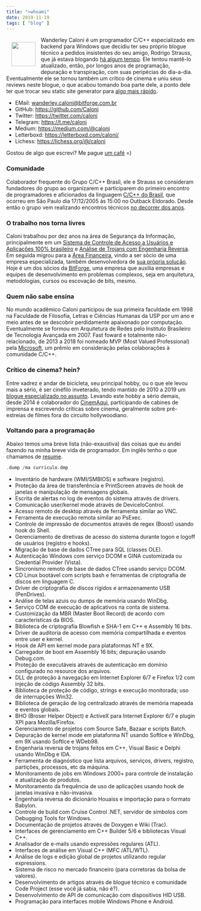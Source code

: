 ```yaml
---
title: ">whoami"
date: 2019-11-19
tags: [ "blog" ]
---
```

<a href="/images/me.png"><img src="/images/me.png" width="64px" height="64px" style="float: left; margin: 1em;"/></a>

Wanderley Caloni é um programador C/C++ especializado em backend para Windows que decidiu ter seu próprio blogue técnico a pedidos insistentes do seu amigo, Rodrigo Strauss, que já estava blogando [há algum tempo](http://www.1bit.com.br). Ele tentou mantê-lo atualizado, então, por longos anos de programação, depuração e transpiração, com suas peripécias do dia-a-dia. Eventualmente ele se tornou também um crítico de cinema e uniu seus reviews neste blogue, o que acabou tomando boa parte dele, a ponto dele ter que trocar seu static site generator para [algo mais rápido](https://gohugo.io/).

 - EMail: wanderley.caloni@bitforge.com.br
 - GitHub: https://github.com/Caloni
 - Twitter: https://twitter.com/caloni
 - Telegram: https://t.me/caloni
 - Medium: https://medium.com/@caloni
 - Letterboxd: https://letterboxd.com/caloni/
 - Lichess: https://lichess.org/@/caloni

Gostou de algo que escrevi? Me pague [um café](https://ko-fi.com/caloni) =)

### Comunidade

Colaborador frequente do Grupo C/C++ Brasil, ele e Strauss se consideram fundadores do grupo ao organizarem e participarem do primeiro encontro de programadores e aficionados da linguagem [C/C++ do Brasil](http://groups.google.com/group/ccppbrasil), que ocorreu em São Paulo dia 17/12/2005 às 15:00 no Outback Eldorado. Desde então o grupo vem realizando encontros técnicos [no decorrer dos anos](http://ccppbrasil.github.io/encontros/encontros/).

### O trabalho nos torna livres

Caloni trabalhou por dez anos na área de Segurança da Informação, principalmente em um [Sistema de Controle de Acesso a Usuários e Aplicações 100% brasileiro](http://www.scua.com.br) e [Análise de Trojans com Engenharia Reversa](http://www.opencs.com.br). Em seguida migrou para a [Área Financeira](http://www.ezmarket.com.br), vindo a ser sócio de uma empresa especializada, também desenvolvedora de [sua própria solução](http://www.intelitrader.com.br). Hoje é um dos sócios da [BitForge](http://www.bitforge.com.b4), uma empresa que auxilia empresas e equipes de desenvolvimento em problemas complexos, seja em arquitetura, metodologias, cursos ou escovação de bits, mesmo.

### Quem não sabe ensina

No mundo acadêmico Caloni participou de sua primeira faculdade em 1998 na Faculdade de Filosofia, Letras e Ciências Humanas da USP por um ano e meio antes de se descobrir perdidamente apaixonado por computação. Eventualmente se formou em Arquitetura de Redes pelo Instituto Brasileiro de Tecnologia Avançada em 2007. Fast foward e totalmente não-relacionado, de 2013 a 2018 foi nomeado MVP (Most Valued Professional) pela [Microsoft](https://mvp.microsoft.com/pt-br/PublicProfile/5000295), um prêmio em consideração pelas colaborações à comunidade C/C++.

### Crítico de cinema? hein?

Entre xadrez e andar de bicicleta, seu principal hobby, ou o que ele levou mais a sério, é ser cinéfilo inveterado, tendo mantido de 2010 a 2019 um [blogue especializado no assunto](http://cinetenisverde.com.br). Levando este hobby a sério demais, desde 2014 é colaborador do [CinemAqui](http://www.cinemaqui.com.br), participando de cabines de imprensa e escrevendo críticas sobre cinema, geralmente sobre pré-estreias de filmes fora do circuito hollywoodiano.


### Voltando para a programação

Abaixo temos uma breve lista (não-exaustiva) das coisas que eu andei fazendo na minha breve vida de programador. Em inglês tenho o que chamamos de [resume](/resume).

```cpp
.dump /ma curriculo.dmp
```

- Inventário de hardware (WMI/SMBIOS) e software (registro).
- Proteção da área de transferência e PrintScreen através de hook de janelas e manipulação de mensagens globais.
- Escrita de alertas no log de eventos do sistema através de drivers.
- Comunicação user/kernel mode através de DeviceIoControl.
- Acesso remoto de desktop através de ferramenta similar ao VNC.
- Ferramenta de execução remota similar ao PsExec.
- Controle de impressão de documentos através de regex (Boost) usando hook do Shell.
- Gerenciamento de diretivas de acesso do sistema durante logon e logoff de usuários (registro e hooks).
- Migração de base de dados CTree para SQL (classes OLE).
- Autenticação Windows com serviço DCOM e GINA customizada ou Credential Provider (Vista).
- Sincronismo remoto de base de dados CTree usando serviço DCOM.
- CD Linux bootável com scripts bash e ferramentas de criptografia de discos em linguagem C.
- Driver de criptografia de discos rígidos e armazenamento USB (PenDrives).
- Análise de telas azuis ou dumps de memória usando WinDbg.
- Serviço COM de execução de aplicativos na conta de sistema.
- Customização da MBR (Master Boot Record) de acordo com características da BIOS.
- Biblioteca de criptografia Blowfish e SHA-1 em C++ e Assembly 16 bits.
- Driver de auditoria de acesso com memória compartilhada e eventos entre user e kernel.
- Hook de API em kernel mode para plataformas NT e 9X.
- Carregador de boot em Assembly 16 bits; depuração usando Debug.com.
- Proteção de executáveis através de autenticação em domínio configurado no resource dos arquivos.
- DLL de proteção à navegação em Internet Explorer 6/7 e Firefox 1/2 com injeção de código Assembly 32 bits.
- Biblioteca de proteção de código, strings e execução monitorada; uso de interrupções Win32.
- Biblioteca de geração de log centralizado através de memória mapeada e eventos globais.
- BHO (Broser Helper Object) e ActiveX para Internet Explorer 6/7 e plugin XPI para Mozilla/Firefox.
- Gerenciamento de projetos com Source Safe, Bazaar e scripts Batch.
- Depuração de kernel mode em plataforma NT usando SoftIce e WinDbg, em 9X usando SoftIce e WDeb98.
- Engenharia reversa de trojans feitos em C++, Visual Basic e Delphi usando WinDbg e IDA.
- Ferramenta de diagnóstico que lista arquivos, serviços, drivers, registro, partições, processos, etc da máquina.
- Monitoramento de jobs em Windows 2000+ para controle de instalação e atualização de produtos.
- Monitoramento da frequência de uso de aplicações usando hook de janelas invasiva e não-invasiva.
- Engenharia reversa do dicionário Houaiss e importação para o formato Babylon.
- Controle de build com Cruise Control .NET, servidor de símbolos com Debugging Tools for Windows.
- Documentação de projetos através de Doxygen e Wiki (Trac).
- Interfaces de gerenciamento em C++ Builder 5/6 e bibliotecas Visual C++.
- Analisador de e-mails usando expressões regulares (ATL).
- Interfaces de análise em Visual C++ (MFC /ATL/WTL).
- Análise de logs e edição global de projetos utilizando regular expressions.
- Sistema de risco no mercado financeiro (para corretoras da bolsa de valores).
- Desenvolvimento de artigos através de blogue técnico e comunidade Code Project (esse você já sabia, não é?).
- Desenvolvimento de API de comunicação com dispositivos HID USB.
- Programação para interfaces mobile Windows Phone e Android.
